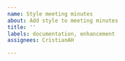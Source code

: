 ```yaml
---
name: Style meeting minutes
about: Add style to meeting minutes
title: ''
labels: documentation, enhancement
assignees: CristianAH

---
```



